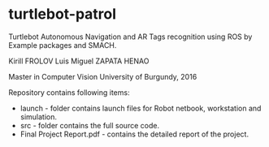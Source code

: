 # turtlebot-patrol
Turtlebot Autonomous Navigation and AR Tags recognition using ROS by Example packages and SMACH.

Kirill FROLOV
Luis Miguel ZAPATA HENAO

Master in Computer Vision
University of Burgundy, 2016 

Repository contains following items:
* launch - folder contains launch files for Robot netbook, workstation and simulation.
* src - folder contains the full source code.
* Final Project Report.pdf - contains the detailed report of the project.
